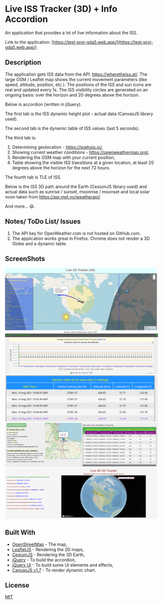 # Live ISS Tracker (3D) + Info Accordion

An application that provides a lot of live information about the ISS.

Link to the application: [https://test-proj-gda5.web.app/](https://test-proj-gda5.web.app/)

## Description

The application gets ISS data from the API: <https://wheretheiss.at/>. The large OSM / Leaflet map shows the current movement
parameters (like speed, altitude, position, etc.). The positions of the ISS and sun icons are real and updated every 1s. The
ISS visibility circles are generated on an ongoing basis: over the horizon and 20 degrees above the horizon.

Below is accordion (written in jQuery).

The first tab is the ISS dynamic height plot - actual data (CanvasJS library used).

The second tab is the dynamic table of ISS values ​​(last 5 seconds).

The third tab is:

1. Determining geolocation - <https://ipwhois.io/>,
2. Showing current weather conditions - <https://openweathermap.org/>,
3. Rendering the OSM map with your current position,
4. Table showing the visible ISS transitions at a given location, at least 20 degrees above the horizon for the next 72
   hours.

The fourth tab is TLE of ISS.

Below is the ISS 3D path around the Earth (CesiumJS library used) and actual data such as sunrise / sunset, moonrise /
moonset and local solar noon taken from <https://api.met.no/weatherapi/>.

And more... :smiley:.

## Notes/ ToDo List/ Issues

1. The API key for OpenWeather.com is not hosted on GitHub.com.
2. The application works great in Firefox. Chrome does not render a 3D Globe and a dynamic table.

## ScreenShots

<img alt="ISS 2D map" src="./Readme.md_pics/ISS_2D_map.png">
<img alt="Dynamic chart" src="./Readme.md_pics/Dynamic_Chart.png">
<img alt="Dynamic table" src="./Readme.md_pics/Dynamic_Table.png">
<img alt="Visible passes" src="./Readme.md_pics/Visible_Passes.png">
<img alt="3D ISS path" src="./Readme.md_pics/3D_ISS_path.png">

## Built With

- [OpenStreetMap](https://www.openstreetmap.org/) - The map,
- [LeafletJS](https://leafletjs.com/) - Rendering the 2D maps,
- [CesiumJS](https://cesium.com/) - Rendering the 3D Earth,
- [jQuery](https://jquery.com/) - To build the accordion,
- [jQuery UI](https://jqueryui.com/) - To build some UI elements and effects,
- [CanvasJS v1.7](https://canvasjs.com/) - To render dynamic chart.

## License

[MIT](https://choosealicense.com/licenses/mit/)
